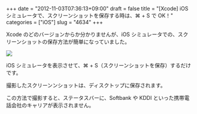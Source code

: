 +++
date = "2012-11-03T07:36:13+09:00"
draft = false
title = "[Xcode] iOS シミュレータで、スクリーンショットを保存する時は、⌘ + S で OK！"
categories = ["iOS"]
slug = "4634"
+++

Xcode のどのバージョンからか分かりませんが、iOS シミュレータでの、スクリーンショットの保存方法が簡単になっていました。

![](/images/2012/11/4634_1.png)

iOS シミュレータを表示させて、⌘ + S（スクリーンショットを保存）するだけです。

撮影したスクリーンンショットは、ディスクトップに保存されます。

この方法で撮影すると、ステータスバーに、Softbank や KDDI といった携帯電話会社のキャリアが表示されません。
